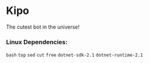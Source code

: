 # Kipo
The cutest bot in the universe!

### Linux Dependencies:
```bash```
```top```
```sed```
```cut```
```free```
```dotnet-sdk-2.1```
```dotnet-runtime-2.1```
